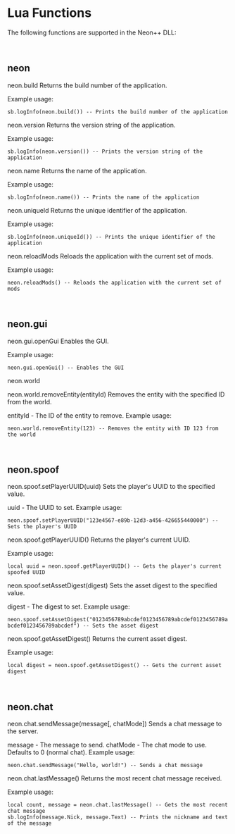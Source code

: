 # Lua Functions
The following functions are supported in the Neon++ DLL:

<br/>

## neon

neon.build
Returns the build number of the application.

Example usage:

`sb.logInfo(neon.build()) -- Prints the build number of the application`

neon.version
Returns the version string of the application.

Example usage:

`sb.logInfo(neon.version()) -- Prints the version string of the application`

neon.name
Returns the name of the application.

Example usage:

`sb.logInfo(neon.name()) -- Prints the name of the application`

neon.uniqueId
Returns the unique identifier of the application.

Example usage:

`sb.logInfo(neon.uniqueId()) -- Prints the unique identifier of the application`

neon.reloadMods
Reloads the application with the current set of mods.

Example usage:

`neon.reloadMods() -- Reloads the application with the current set of mods`

<br/>

## neon.gui

neon.gui.openGui
Enables the GUI.

Example usage:

`neon.gui.openGui() -- Enables the GUI`

neon.world

neon.world.removeEntity(entityId)
Removes the entity with the specified ID from the world.

entityId - The ID of the entity to remove.
Example usage:

`neon.world.removeEntity(123) -- Removes the entity with ID 123 from the world`

<br/>

## neon.spoof

neon.spoof.setPlayerUUID(uuid)
Sets the player's UUID to the specified value.

uuid - The UUID to set.
Example usage:

`neon.spoof.setPlayerUUID("123e4567-e89b-12d3-a456-426655440000") -- Sets the player's UUID`

neon.spoof.getPlayerUUID()
Returns the player's current UUID.

Example usage:

`local uuid = neon.spoof.getPlayerUUID() -- Gets the player's current spoofed UUID`

neon.spoof.setAssetDigest(digest)
Sets the asset digest to the specified value.

digest - The digest to set.
Example usage:

`neon.spoof.setAssetDigest("0123456789abcdef0123456789abcdef0123456789abcdef0123456789abcdef") -- Sets the asset digest`

neon.spoof.getAssetDigest()
Returns the current asset digest.

Example usage:

`local digest = neon.spoof.getAssetDigest() -- Gets the current asset digest`

<br/>

## neon.chat

neon.chat.sendMessage(message[, chatMode])
Sends a chat message to the server.

message - The message to send.
chatMode - The chat mode to use. Defaults to 0 (normal chat).
Example usage:

`neon.chat.sendMessage("Hello, world!") -- Sends a chat message`

neon.chat.lastMessage()
Returns the most recent chat message received.

Example usage:

```
local count, message = neon.chat.lastMessage() -- Gets the most recent chat message
sb.logInfo(message.Nick, message.Text) -- Prints the nickname and text of the message
```